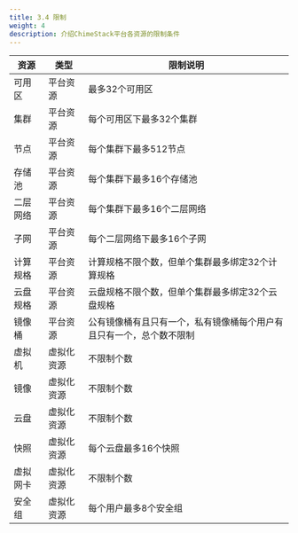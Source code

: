 ```yaml
---
title: 3.4 限制
weight: 4
description: 介绍ChimeStack平台各资源的限制条件
---
```



|资源|类型|限制说明|
|---|---|---|
|可用区|平台资源|最多32个可用区|
|集群|平台资源|每个可用区下最多32个集群|
|节点|平台资源|每个集群下最多512节点|
|存储池|平台资源|每个集群下最多16个存储池|
|二层网络|平台资源|每个集群下最多16个二层网络|
|子网|平台资源|每个二层网络下最多16个子网|
|计算规格|平台资源|计算规格不限个数，但单个集群最多绑定32个计算规格|
|云盘规格|平台资源|云盘规格不限个数，但单个集群最多绑定32个云盘规格|
|镜像桶|平台资源|公有镜像桶有且只有一个，私有镜像桶每个用户有且只有一个，总个数不限制|
|虚拟机|虚拟化资源|不限制个数|
|镜像|虚拟化资源|不限制个数|
|云盘|虚拟化资源|不限制个数|
|快照|虚拟化资源|每个云盘最多16个快照|
|虚拟网卡|虚拟化资源|不限制个数|
|安全组|虚拟化资源|每个用户最多8个安全组|
